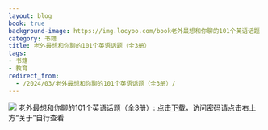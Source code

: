 ```yaml
---
layout: blog
book: true
background-image: https://img.locyoo.com/book老外最想和你聊的101个英语话题（全3册）.jpg
category: 书籍
title: 老外最想和你聊的101个英语话题（全3册）
tags:
- 书籍
- 教育
redirect_from:
  - /2024/03/老外最想和你聊的101个英语话题（全3册）/
---
```

![](https://img.locyoo.com/book老外最想和你聊的101个英语话题（全3册）.jpg)
老外最想和你聊的101个英语话题（全3册）: <a name = "ref1" href="https://url18.ctfile.com/f/50983618-1268598562-7c3c0c?p=3619">点击下载</a>，访问密码请点击右上方“关于”自行查看